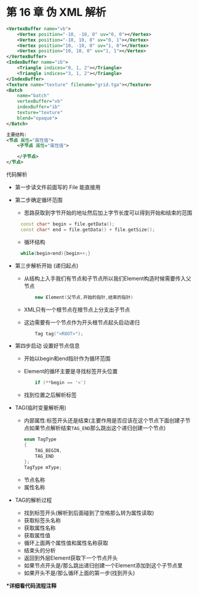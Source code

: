 # 第 16 章 伪 XML 解析

```XML
<VertexBuffer name="vb">
	<Vertex position="-10, -10, 0" uv="0, 0"></Vertex>
	<Vertex position="-10, 10, 0" uv="0, 1"></Vertex>
	<Vertex position="10, -10, 0" uv="1, 0"></Vertex>
	<Vertex position="10, 10, 0" uv="1, 1"></Vertex>
</VertexBuffer>
<IndexBuffer name="ib">
	<Triangle indices="0, 1, 2"></Triangle>
	<Triangle indices="3, 1, 2"></Triangle>
</IndexBuffer>
<Texture name="texture" filename="grid.tga"></Texture>
<Batch
	name="batch"
	vertexBuffer="vb"
	indexBuffer="ib"
	texture="texture"
	blend="opaque">
</Batch>
```

```XML
主要结构:
<节点 属性="属性值">
    <子节点 属性="属性值">

    </子节点>
</节点>
```

代码解析

- 第一步读文件前面写的 File 能直接用
- 第二步确定循环范围
  - 思路获取到字节开始的地址然后加上字节长度可以得到开始和结束的范围
  
  ```C++
    const char* begin = file.getData();
    const char* end = file.getData() + file.getSize();
  ```

  - 循环结构
  
  ```C++
    while(begin<end){begin++;}
  ```
  
- 第三步解析开始 (递归起点)
  - 从结构上入手我们有节点和子节点所以我们Element构造时候需要传入父节点
  
    ```C++
        new Element(父节点,开始的指针,结束的指针)
    ```
  - XML只有一个根节点在根节点上分支出子节点
  - 这边需要有一个节点作为开头根节点起头启动递归
  
    ```C++
        Tag tag("<ROOT>");
    ```

- 第四步启动 设置好节点信息
  - 开始以begin和end指针作为循环范围
  - Element的循环主要是寻找标签开头位置
  
    ```C++
        if (**begin == '<')
    ```
  - 找到位置之后解析标签
- TAG(临时变量解析用)
  - 内部属性:标签开头还是结束(主要作用是否应该在这个节点下面创建子节点如果节点解析结束`TAG_END`那么跳出这个递归创建一个节点)
    ```C++
    enum TagType
	{
		TAG_BEGIN,
		TAG_END
	};
    TagType mType;
    ```
  - 节点名称
  - 属性名称
- TAG的解析过程
  - 找到标签开头(解析到后面碰到了空格那么转为属性读取)
  - 获取标签头名称
  - 获取属性名称
  - 获取属性值
  - 循环上面两个属性值和属性名称获取
  - 结束头的分析
  - 返回到外层Element获取下一个节点开头
  - 如果节点开头是/那么跳出递归创建一个Element添加到这个子节点里
  - 如果开头不是/那么循环上面的第一步(找到开头)

**\*详细看代码流程注释**